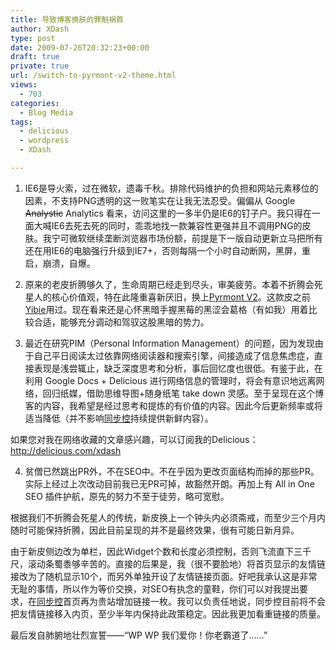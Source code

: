 ```yaml
---
title: 导致博客换肤的罪魁祸首
author: XDash
type: post
date: 2009-07-26T20:32:23+00:00
draft: true
private: true
url: /switch-to-pyrmont-v2-theme.html
views:
  - 703
categories:
  - Blog Media
tags:
  - delicious
  - wordpress
  - XDash

---
```

1. IE6是导火索，过在微软，遗毒千秋。排除代码维护的负担和网站元素移位的因素，不支持PNG透明的这一败笔实在让我无法忍受。偏偏从 Google <span style="text-decoration: line-through;">Analystic</span> Analytics 看来，访问这里的一多半仍是IE6的钉子户。我只得在一面大喊IE6去死去死的同时，乖乖地找一款兼容性更强并且不调用PNG的皮肤。我宁可微软继续垄断浏览器市场份额，前提是下一版自动更新立马把所有还在用IE6的电脑强行升级到IE7+，否则每隔一个小时自动断网，黑屏，重启，崩溃，自爆。

2. 原来的老皮折腾够久了，生命周期已经走到尽头，审美疲劳。本着不折腾会死星人的核心价值观，特在此隆重喜新厌旧，换上[Pyrmont V2][1]。这款皮之前<a href="http://www.gtdstudy.com/" target="_blank">Yibie</a>用过。现在看来还是心怀黑暗手握黑莓的黑涩会葛格（有如我）用着比较合适，能够充分调动和驾驭这股黑暗的势力。

3. 最近在研究PIM（Personal Information Management）的问题，因为发现由于自己平日阅读太过依靠网络阅读器和搜索引擎，间接造成了信息焦虑症，直接表现是浅尝辄止，缺乏深度思考和分析，事后回忆度也很低。有鉴于此，在利用 Google Docs + Delicious 进行网络信息的管理时，将会有意识地远离网络，回归纸媒，借助思维导图+随身纸笔 take down 灵感。至于呈现在这个博客的内容，我希望是经过思考和提炼的有价值的内容。因此今后更新频率或将适当降低（并不影响<a href="http://www.syncoo.com/" target="_blank">同步控</a>持续提供新鲜内容）。

如果您对我在网络收藏的文章感兴趣，可以订阅我的Delicious：<http://delicious.com/xdash>

<!--more-->

4. 贫僧已然跳出PR外，不在SEO中。不在乎因为更改页面结构而掉的那些PR。实际上经过上次改动目前我已无PR可掉，故豁然开朗。再加上有 All in One SEO 插件护航，原先的努力不至于徒劳，略可宽慰。

根据我们不折腾会死星人的传统，新皮换上一个钟头内必须斋戒，而至少三个月内随时可能保持折腾，因此目前呈现的并不是最终效果，很有可能日新月异。

由于新皮侧边改为单栏，因此Widget个数和长度必须控制，否则飞流直下三千尺，滚动条蜀黍够辛苦的。直接的后果是，我（很不要脸地）将首页显示的友情链接改为了随机显示10个，而另外单独开设了友情链接页面。好吧我承认这是非常无耻的事情，所以作为等价交换，对SEO有执念的童鞋，你们可以对我提出要求，在<a href="http://www.syncoo.com/" target="_blank">同步控</a>首页再为贵站增加链接一枚。我可以负责任地说，同步控目前将不会把友情链接移入内页，至少半年内保持此政策稳定。因此我更加看重链接的质量。

最后发自肺腑地壮烈宣誓——“WP WP 我们爱你！你老霸道了……”

 [1]: http://imotta.cn/ "Pyrmont V2 theme"